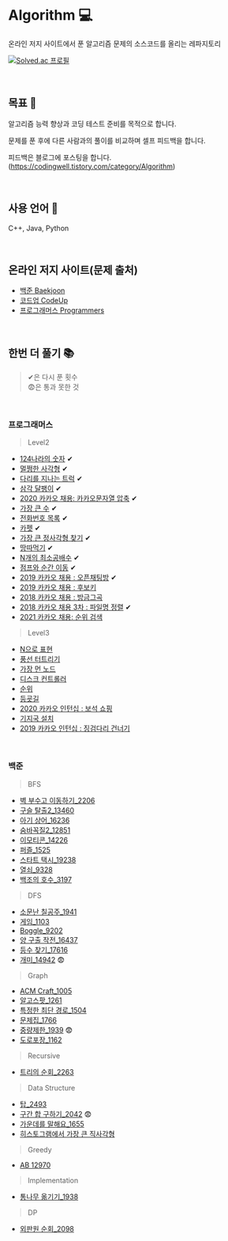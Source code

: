 # Algorithm 💻 
온라인 저지 사이트에서 푼 알고리즘 문제의 소스코드를 올리는 레파지토리

[![Solved.ac
프로필](http://mazassumnida.wtf/api/v2/generate_badge?boj=choijoohee)](https://solved.ac/choijoohee)


<br>

## 목표 🎯
알고리즘 능력 향상과 코딩 테스트 준비를 목적으로 합니다.

문제를 푼 후에 다른 사람과의 풀이를 비교하며 셀프 피드백을 합니다.

피드백은 블로그에 포스팅을 합니다.
(https://codingwell.tistory.com/category/Algorithm)

<br>

## 사용 언어 🔨
C++, Java, Python

<br>

## 온라인 저지 사이트(문제 출처)
- [백준 Baekjoon](https://www.acmicpc.net/)
- [코드업 CodeUp](https://codeup.kr/)
- [프로그래머스 Programmers](https://programmers.co.kr/learn/challenges)


<br>

## 한번 더 풀기 📚

> ✔은 다시 푼 횟수<br>
> 😨은 통과 못한 것

<br>

### 프로그래머스
> Level2
- [124나라의 숫자](https://programmers.co.kr/learn/courses/30/lessons/12899) ✔
- [멀쩡한 사각형](https://programmers.co.kr/learn/courses/30/lessons/62048) ✔
- [다리를 지나는 트럭](https://programmers.co.kr/learn/courses/30/lessons/42583) ✔
- [삼각 달팽이](https://programmers.co.kr/learn/courses/30/lessons/68645) ✔
- [2020 카카오 채용: 카카오문자열 압축](https://programmers.co.kr/learn/courses/30/lessons/60057) ✔
- [가장 큰 수](https://programmers.co.kr/learn/courses/30/lessons/42746) ✔
- [전화번호 목록](https://programmers.co.kr/learn/courses/30/lessons/42577) ✔
- [카펫](https://programmers.co.kr/learn/courses/30/lessons/42842) ✔
- [가장 큰 정사각형 찾기](https://programmers.co.kr/learn/courses/30/lessons/12905) ✔
- [땅따먹기](https://programmers.co.kr/learn/courses/30/lessons/12913) ✔
- [N개의 최소공배수](https://programmers.co.kr/learn/courses/30/lessons/12953) ✔
- [점프와 순간 이동](https://programmers.co.kr/learn/courses/30/lessons/12980) ✔
- [2019 카카오 채용 : 오픈채팅방](https://programmers.co.kr/learn/courses/30/lessons/42888) ✔
- [2019 카카오 채용 : 후보키](https://programmers.co.kr/learn/courses/30/lessons/42890)
- [2018 카카오 채용 : 방금그곡](https://programmers.co.kr/learn/courses/30/lessons/17683)
- [2018 카카오 채용 3차 : 파일명 정렬](https://programmers.co.kr/learn/courses/30/lessons/17686) ✔
- [2021 카카오 채용: 순위 검색](https://programmers.co.kr/learn/courses/30/lessons/72412)


> Level3
- [N으로 표현](https://programmers.co.kr/learn/courses/30/lessons/42895)
- [풍선 터트리기](https://programmers.co.kr/learn/courses/30/lessons/68646)
- [가장 먼 노드](https://programmers.co.kr/learn/courses/30/lessons/49189)
- [디스크 컨트롤러](https://programmers.co.kr/learn/courses/30/lessons/42627)
- [순위](https://programmers.co.kr/learn/courses/30/lessons/49191)
- [등굣길](https://programmers.co.kr/learn/courses/30/lessons/42898)
- [2020 카카오 인턴십 : 보석 쇼핑](https://programmers.co.kr/learn/courses/30/lessons/67258)
- [기지국 설치](https://programmers.co.kr/learn/courses/30/lessons/12979)
- [2019 카카오 인턴십 : 징검다리 건너기](https://programmers.co.kr/learn/courses/30/lessons/64062)

<br>

### 백준
> BFS 
- [벽 부수고 이동하기_2206](https://www.acmicpc.net/problem/2206)
- [구슬 탈출2_13460](https://www.acmicpc.net/problem/13460)
- [아기 상어_16236](https://www.acmicpc.net/problem/16236)
- [숨바꼭질2_12851](https://www.acmicpc.net/problem/12851)
- [이모티콘_14226](https://www.acmicpc.net/problem/14226)
- [퍼즐_1525](https://www.acmicpc.net/problem/1525)
- [스타트 택시_19238](https://www.acmicpc.net/problem/19238)
- [열쇠_9328](https://www.acmicpc.net/problem/9328)
- [백조의 호수_3197](https://www.acmicpc.net/problem/3197)

> DFS
- [소문난 칠공주_1941](https://www.acmicpc.net/problem/1941)
- [게임_1103](https://www.acmicpc.net/problem/1103)
- [Boggle_9202](https://www.acmicpc.net/problem/9202)
- [양 구출 작전_16437](https://www.acmicpc.net/problem/16437)
- [등수 찾기_17616](https://www.acmicpc.net/problem/17616)
- [개미_14942](https://www.acmicpc.net/problem/14942) 😨

> Graph
- [ACM Craft_1005](https://www.acmicpc.net/problem/1005)
- [알고스팟_1261](https://www.acmicpc.net/problem/1261)
- [특정한 최단 경로_1504](https://www.acmicpc.net/problem/1504)
- [문제집_1766](https://www.acmicpc.net/problem/1766)
- [중량제한_1939](https://www.acmicpc.net/problem/1939) 😨
- [도로포장_1162](https://www.acmicpc.net/problem/1162)

> Recursive
- [트리의 순회_2263](https://www.acmicpc.net/problem/2263)

> Data Structure
- [탑_2493](https://www.acmicpc.net/problem/2493)
- [구간 합 구하기_2042](https://www.acmicpc.net/problem/2042) 😨
- [가운데를 말해요_1655](https://www.acmicpc.net/problem/1655)
- [히스토그램에서 가장 큰 직사각형](https://www.acmicpc.net/problem/6549)


> Greedy
- [AB 12970](https://www.acmicpc.net/problem/12970)

> Implementation
- [통나무 옮기기_1938](https://www.acmicpc.net/problem/1938)

> DP
- [외판원 순회_2098](https://www.acmicpc.net/problem/2098)

